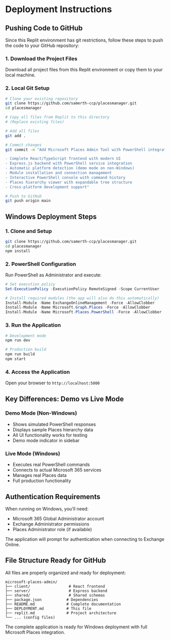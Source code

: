 # Deployment Instructions

## Pushing Code to GitHub

Since this Replit environment has git restrictions, follow these steps to push the code to your GitHub repository:

### 1. Download the Project Files
Download all project files from this Replit environment or copy them to your local machine.

### 2. Local Git Setup
```bash
# Clone your existing repository
git clone https://github.com/samerth-ccp/placesmanager.git
cd placesmanager

# Copy all files from Replit to this directory
# (Replace existing files)

# Add all files
git add .

# Commit changes
git commit -m "Add Microsoft Places Admin Tool with PowerShell integration

- Complete React/TypeScript frontend with modern UI
- Express.js backend with PowerShell service integration
- Automatic platform detection (demo mode on non-Windows)
- Module installation and connection management
- Interactive PowerShell console with command history
- Places hierarchy viewer with expandable tree structure
- Cross-platform development support"

# Push to GitHub
git push origin main
```

## Windows Deployment Steps

### 1. Clone and Setup
```bash
git clone https://github.com/samerth-ccp/placesmanager.git
cd placesmanager
npm install
```

### 2. PowerShell Configuration
Run PowerShell as Administrator and execute:
```powershell
# Set execution policy
Set-ExecutionPolicy -ExecutionPolicy RemoteSigned -Scope CurrentUser

# Install required modules (the app will also do this automatically)
Install-Module -Name ExchangeOnlineManagement -Force -AllowClobber
Install-Module -Name Microsoft.Graph.Places -Force -AllowClobber
Install-Module -Name Microsoft.Places.PowerShell -Force -AllowClobber
```

### 3. Run the Application
```bash
# Development mode
npm run dev

# Production build
npm run build
npm start
```

### 4. Access the Application
Open your browser to `http://localhost:5000`

## Key Differences: Demo vs Live Mode

### Demo Mode (Non-Windows)
- Shows simulated PowerShell responses
- Displays sample Places hierarchy data
- All UI functionality works for testing
- Demo mode indicator in sidebar

### Live Mode (Windows)
- Executes real PowerShell commands
- Connects to actual Microsoft 365 services
- Manages real Places data
- Full production functionality

## Authentication Requirements

When running on Windows, you'll need:
- Microsoft 365 Global Administrator account
- Exchange Administrator permissions
- Places Administrator role (if available)

The application will prompt for authentication when connecting to Exchange Online.

## File Structure Ready for GitHub

All files are properly organized and ready for deployment:

```
microsoft-places-admin/
├── client/                 # React frontend
├── server/                 # Express backend  
├── shared/                 # Shared schemas
├── package.json           # Dependencies
├── README.md              # Complete documentation
├── DEPLOYMENT.md          # This file
├── replit.md              # Project architecture
└── ... (config files)
```

The complete application is ready for Windows deployment with full Microsoft Places integration.